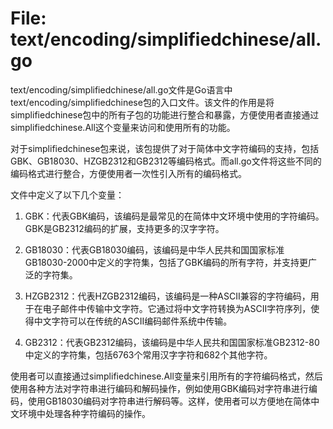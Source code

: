 # File: text/encoding/simplifiedchinese/all.go

text/encoding/simplifiedchinese/all.go文件是Go语言中text/encoding/simplifiedchinese包的入口文件。该文件的作用是将simplifiedchinese包中的所有子包的功能进行整合和暴露，方便使用者直接通过simplifiedchinese.All这个变量来访问和使用所有的功能。

对于simplifiedchinese包来说，该包提供了对于简体中文字符编码的支持，包括GBK、GB18030、HZGB2312和GB2312等编码格式。而all.go文件将这些不同的编码格式进行整合，方便使用者一次性引入所有的编码格式。

文件中定义了以下几个变量：

1. GBK：代表GBK编码，该编码是最常见的在简体中文环境中使用的字符编码。GBK是GB2312编码的扩展，支持更多的汉字字符。

2. GB18030：代表GB18030编码，该编码是中华人民共和国国家标准GB18030-2000中定义的字符集，包括了GBK编码的所有字符，并支持更广泛的字符集。

3. HZGB2312：代表HZGB2312编码，该编码是一种ASCII兼容的字符编码，用于在电子邮件中传输中文字符。它通过将中文字符转换为ASCII字符序列，使得中文字符可以在传统的ASCII编码邮件系统中传输。

4. GB2312：代表GB2312编码，该编码是中华人民共和国国家标准GB2312-80中定义的字符集，包括6763个常用汉字字符和682个其他字符。

使用者可以直接通过simplifiedchinese.All变量来引用所有的字符编码格式，然后使用各种方法对字符串进行编码和解码操作，例如使用GBK编码对字符串进行编码，使用GB18030编码对字符串进行解码等。这样，使用者可以方便地在简体中文环境中处理各种字符编码的操作。

